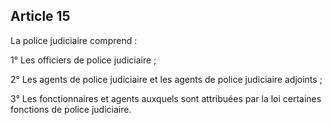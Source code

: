 Article 15
----
La police judiciaire comprend :

1° Les officiers de police judiciaire ;

2° Les agents de police judiciaire et les agents de police judiciaire adjoints ;

3° Les fonctionnaires et agents auxquels sont attribuées par la loi certaines
fonctions de police judiciaire.
